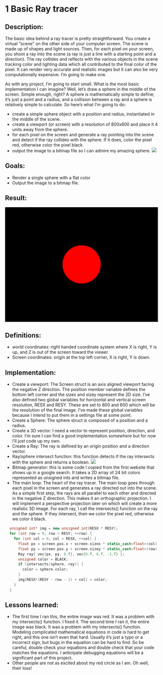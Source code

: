 # 1 Basic Ray tracer

## Description:
The basic idea behind a ray tracer is pretty straightforward. You create a virtual “scene” on the other side of your computer screen. The scene is made up of shapes and light sources. Then, for each pixel on your screen, you shoot a ray into the scene (a ray is just a line with a starting point and a direction).  The ray collides and reflects with the various objects in the scene tracking color and lighting data which all contributed to the final color of the pixel. It can render very accurate and realistic images but it can also be very computationally expensive.  I’m going to make one.

As with any project, I’m going to start small. What is the most basic implementation I can imagine?  Well, let’s draw a sphere in the middle of the screen.  Simple enough, right?  A sphere is mathematically simple to define; it’s just a point and a radius, and a collision between a ray and a sphere is relatively simple to calculate. So here’s what I’m going to do:
* create a simple sphere object with a position and radius, instantiated in the middle of the scene. 
* create a viewport (or screen) with a resolution of 800x600 and place it 4 units away from the sphere. 
* for each pixel on the screen and generate a ray pointing into the scene and detect if the ray collides with the sphere. If it does, color the pixel red, otherwise color the pixel black. 
* output the image to a bitmap file so I can admire my amazing sphere. 
![](napkins/1-basic.jpg)

## Goals:
* Render a single sphere with a flat color
* Output the image to a bitmap file.

## Result:
![](/1-Basic_Ray_Tracer/tracer/image.bmp)

## Definitions:
* world coordinates:  right handed coordinate system where X is right, Y is up, and Z is out of the screen toward the viewer. 
* Screen coordinates: origin at the top left corner, X is right, Y is down. 


## Implementation:
* Create a viewport:  The Screen struct is an axis aligned viewport facing the negative Z direction. The position member variable defines the bottom left corner and the sizex and sizey represent the 2D size. I’ve also defined two global variables for horizontal and vertical screen resolution, RESX and RESY. These are set to 800 and 600 which will be the resolution of the final image. I’ve made these global variables because I intend to put them in a settings file at some point. 
* Create a Sphere:  The sphere struct is composed of a position and a radius.
* Create a 3D vector:  I need a vector to represent position, direction, and color. I’m sure I can find a good implementation somewhere but for now I’ll just code up my own. 
* Create a Ray: The ray is defined by an origin position and a direction vector. 
* Ray/sphere intersect function:  this function detects if the ray intersects with the sphere and returns a boolean. 
![](napkins/rs-intersect.jpg)
* Bitmap generator:  this is some code I copied from the first website that shows up in a google search. It takes a 2D array of 24 bit colors represented as unsigned ints and writes a bitmap file. 
* The main loop:  The heart of the ray tracer. The main loop goes through each pixel in the screen and generates a ray directed out into the scene. As a simple first step, the rays are all parallel to each other and directed in the negative Z direction. This makes it an orthographic projection. I will implement a perspective projection later on which will create a more realistic 3D image.  For each ray, I call the intersects() function on the ray and the sphere. If they intersect, then we color the pixel red, otherwise we color it black. 
```cpp
  unsigned int* img = new unsigned int[RESX * RESY];
  for (int row = 0; row < RESY; ++row) {
    for (int col = 0; col < RESX; ++col) {
      float px = screen.pos.x + screen.sizex * static_cast<float>(col) / RESX;
      float py = screen.pos.y + screen.sizey * static_cast<float>(row) / RESY;
      Ray ray{ vec{px, py, 0.f}, vec{0.f, 0.f, -1.f} };
      unsigned color = BLACK;
      if (intersects(sphere, ray)) {
        color = sphere.color;
      }
      img[RESX*(RESY - row - 1) + col] = color;
    }
  }
```

## Lessons learned:
* The first time I ran this, the entire image was red. It was a problem with my intersects() function. I fixed it. The second time I ran it, the entire image was black. It was a problem with my intersects() function. Modeling complicated mathematical equations in code is hard to get right, and this one isn’t even that hard. Usually it’s just a typo or a incorrect sign, but bugs in the equation can be hard to find. So be careful, double check your equations and double check that your code matches the equations. I anticipate debugging equations will be a significant part of this project. 
* Other people are not as excited about my red circle as I am.  Oh well, their loss!


